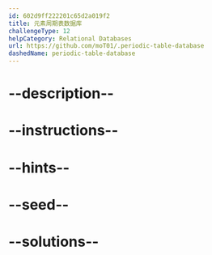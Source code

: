 ```yaml
---
id: 602d9ff222201c65d2a019f2
title: 元素周期表数据库
challengeType: 12
helpCategory: Relational Databases
url: https://github.com/moT01/.periodic-table-database
dashedName: periodic-table-database
---
```


# --description--

# --instructions--

# --hints--

# --seed--

# --solutions--

